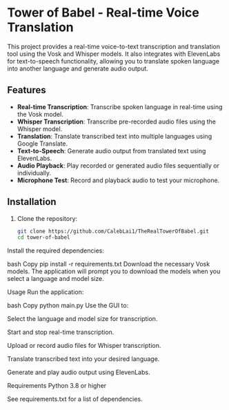 # Tower of Babel - Real-time Voice Translation

This project provides a real-time voice-to-text transcription and translation tool using the Vosk and Whisper models. It also integrates with ElevenLabs for text-to-speech functionality, allowing you to translate spoken language into another language and generate audio output.

## Features

- **Real-time Transcription**: Transcribe spoken language in real-time using the Vosk model.
- **Whisper Transcription**: Transcribe pre-recorded audio files using the Whisper model.
- **Translation**: Translate transcribed text into multiple languages using Google Translate.
- **Text-to-Speech**: Generate audio output from translated text using ElevenLabs.
- **Audio Playback**: Play recorded or generated audio files sequentially or individually.
- **Microphone Test**: Record and playback audio to test your microphone.

## Installation

1. Clone the repository:
   ```bash
   git clone https://github.com/CalebLai1/TheRealTowerOfBabel.git
   cd tower-of-babel
Install the required dependencies:

bash
Copy
pip install -r requirements.txt
Download the necessary Vosk models. The application will prompt you to download the models when you select a language and model size.

Usage
Run the application:

bash
Copy
python main.py
Use the GUI to:

Select the language and model size for transcription.

Start and stop real-time transcription.

Upload or record audio files for Whisper transcription.

Translate transcribed text into your desired language.

Generate and play audio output using ElevenLabs.

Requirements
Python 3.8 or higher

See requirements.txt for a list of dependencies.